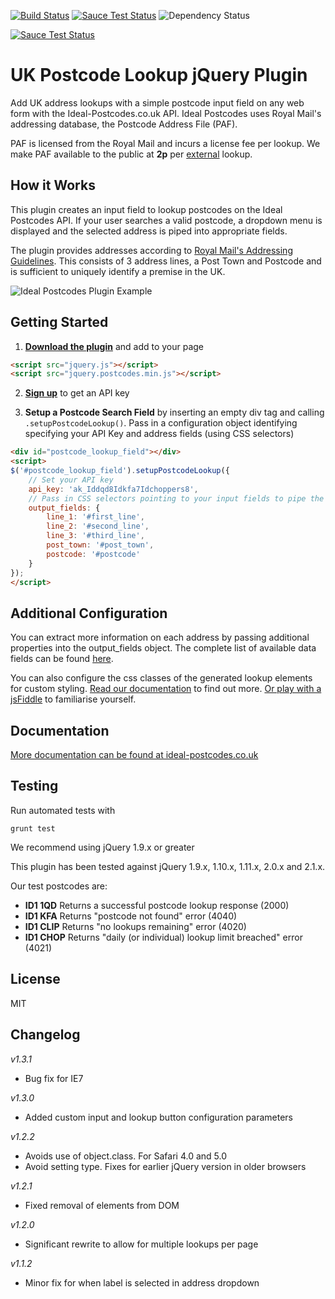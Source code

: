 [![Build Status](https://travis-ci.org/ideal-postcodes/jquery.postcodes.png)](https://travis-ci.org/ideal-postcodes/jquery.postcodes) 
[![Sauce Test Status](https://saucelabs.com/buildstatus/cablanchard)](https://saucelabs.com/u/cablanchard)
![Dependency Status](https://david-dm.org/ideal-postcodes/jquery.postcodes.png)

[![Sauce Test Status](https://saucelabs.com/browser-matrix/cablanchard.svg)](https://saucelabs.com/u/cablanchard)

# UK Postcode Lookup jQuery Plugin

Add UK address lookups with a simple postcode input field on any web form with the Ideal-Postcodes.co.uk API. Ideal Postcodes uses Royal Mail's addressing database, the Postcode Address File (PAF).

PAF is licensed from the Royal Mail and incurs a license fee per lookup. We make PAF available to the public at **2p** per [external](https://ideal-postcodes.co.uk/termsandconditions#external) lookup.

## How it Works

This plugin creates an input field to lookup postcodes on the Ideal Postcodes API. If your user searches a valid postcode, a dropdown menu is displayed and the selected address is piped into appropriate fields.

The plugin provides addresses according to [Royal Mail's Addressing Guidelines](http://www.royalmail.com/personal/help-and-support/How-do-I-address-my-mail-correctly). This consists of 3 address lines, a Post Town and Postcode and is sufficient to uniquely identify a premise in the UK.

![Ideal Postcodes Plugin Example](https://raw.github.com/ideal-postcodes/jquery.postcodes/master/examples/ideal_postcodes_snippet.png)

## Getting Started
1) **[Download the plugin](https://raw.github.com/ideal-postcodes/jquery.postcodes/master/dist/postcodes.min.js)** and add to your page

```html
<script src="jquery.js"></script>
<script src="jquery.postcodes.min.js"></script>
```

2) **[Sign up](https://ideal-postcodes.co.uk)** to get an API key

3) **Setup a Postcode Search Field** by inserting an empty div tag and calling `.setupPostcodeLookup()`. Pass in a configuration object identifying specifying your API Key and address fields (using CSS selectors)

```html
<div id="postcode_lookup_field"></div>
<script>
$('#postcode_lookup_field').setupPostcodeLookup({
	// Set your API key
	api_key: 'ak_Iddqd8Idkfa7Idchoppers8',
	// Pass in CSS selectors pointing to your input fields to pipe the results
	output_fields: {
		line_1: '#first_line',
		line_2: '#second_line',
		line_3: '#third_line',
		post_town: '#post_town',
		postcode: '#postcode'
	}
});
</script>
```

## Additional Configuration

You can extract more information on each address by passing additional properties into the output_fields object. The complete list of available data fields can be found [here](https://ideal-postcodes.co.uk/documentation/paf-data).

You can also configure the css classes of the generated lookup elements for custom styling. [Read our documentation](https://ideal-postcodes.co.uk/documentation/jquery-plugin) to find out more. [Or play with a jsFiddle](http://jsfiddle.net/ideal_postcodes/GrScV/) to familiarise yourself.

## Documentation

[More documentation can be found at ideal-postcodes.co.uk](https://ideal-postcodes.co.uk/documentation/jquery-plugin)

## Testing

Run automated tests with

```
grunt test
```

We recommend using jQuery 1.9.x or greater

This plugin has been tested against jQuery 1.9.x, 1.10.x, 1.11.x, 2.0.x and 2.1.x.

Our test postcodes are:
- **ID1 1QD** Returns a successful postcode lookup response (2000)
- **ID1 KFA** Returns "postcode not found" error (4040)
- **ID1 CLIP** Returns "no lookups remaining" error (4020)
- **ID1 CHOP** Returns "daily (or individual) lookup limit breached" error (4021)

## License
MIT

## Changelog

*v1.3.1*
- Bug fix for IE7

*v1.3.0*
- Added custom input and lookup button configuration parameters

*v1.2.2*
- Avoids use of object.class. For Safari 4.0 and 5.0
- Avoid setting type. Fixes for earlier jQuery version in older browsers

*v1.2.1*
- Fixed removal of elements from DOM

*v1.2.0*
- Significant rewrite to allow for multiple lookups per page

*v1.1.2*
- Minor fix for when label is selected in address dropdown

